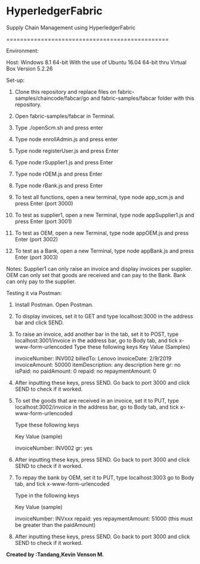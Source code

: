 # HyperledgerFabric

Supply Chain Management using HyperledgerFabric

===============================================

Environment:

Host: Windows 8.1 64-bit
With the use of Ubuntu 16.04 64-bit thru Virtual Box Version 5.2.26

Set-up:

1. Clone this repository and replace files on fabric-samples/chaincode/fabcar/go and fabric-samples/fabcar folder with this repository. 

2. Open fabric-samples/fabcar in Terminal.

3. Type ./openScm.sh and press enter

4. Type node enrollAdmin.js and press enter

5. Type node registerUser.js and press Enter

6. Type node rSupplier1.js and press Enter

7. Type node rOEM.js and press Enter

8. Type node rBank.js and press Enter

9. To test all functions, open a new terminal, type node app_scm.js and press Enter (port 3000)

10. To test as supplier1, open a new Terminal, type node appSupplier1.js and press Enter (port 3001)

11. To test as OEM, open a new Terminal, type node appOEM.js and press Enter (port 3002)

12. To test as a Bank, open a new Terminal, type node appBank.js and press Enter (port 3003)

Notes: Supplier1 can only raise an invoice and display invoices per supplier.
OEM can only set that goods are received and can pay to the Bank.
Bank can only pay to the supplier.

Testing it via Postman:

1. Install Postman. Open Postman.

2. To display invoices, set it to GET and type localhost:3000 in the address bar and click SEND.

3. To raise an invoice, add another bar in the tab, set it to POST, type localhost:3001/invoice in the address bar, go to Body tab, and tick x-www-form-urlencoded
	Type these following keys
	Key			Value (Samples)

	invoiceNumber:		INV002
	billedTo:		Lenovo
	invoiceDate:		2/9/2019
	invoiceAmount:		50000
	itemDescription:	any description here
	gr:			no
	isPaid:			no
	paidAmount:		0
	repaid:			no
	repaymentAmount:	0

4. After inputting these keys, press SEND. Go back to port 3000 and click SEND to check if it worked.

5. To set the goods that are received in an invoice, set it to PUT, type localhost:3002/invoice in the address bar, go to Body tab, and tick x-www-form-urlencoded

	Type these following keys

	Key			Value (sample)
	
	invoiceNumber:		INV002
	gr:			yes

6. After inputting these keys, press SEND. Go back to port 3000 and click SEND to check if it worked.

7. To repay the bank by OEM, set it to PUT, type localhost:3003 go to Body tab, and tick x-www-form-urlencoded

   Type in the following keys

	Key			Value (sample)
	
	invoiceNumber:		INVxxx
	repaid:			yes
	repaymentAmount:	51000 (this must be greater than the paidAmount)

8. After inputting these keys, press SEND. Go back to port 3000 and click SEND to check if it worked.

**Created by :Tandang,Kevin Venson M.**

